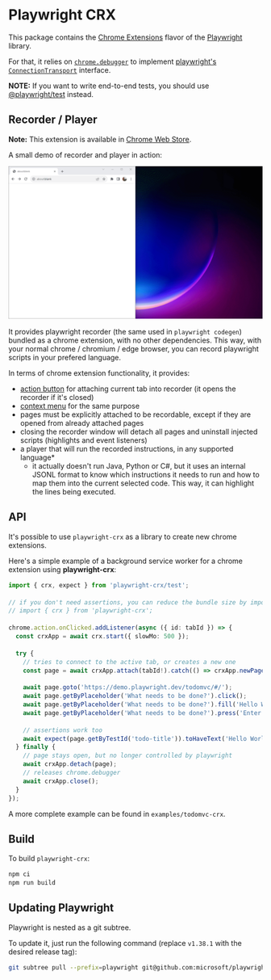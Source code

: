 # Playwright CRX

This package contains the [Chrome Extensions](https://developer.chrome.com/docs/extensions/) flavor of the [Playwright](http://github.com/microsoft/playwright) library.

For that, it relies on [`chrome.debugger`](https://developer.chrome.com/docs/extensions/reference/debugger/) to implement [playwright's `ConnectionTransport`](https://github.com/microsoft/playwright/blob/f8a30fb726bc35d4058a2d010b2ed5f6ca2409a3/packages/playwright-core/src/server/transport.ts#L54) interface.

**NOTE:** If you want to write end-to-end tests, you should use [@playwright/test](https://playwright.dev/docs/intro) instead.

## Recorder / Player

**Note:** This extension is available in [Chrome Web Store](https://chrome.google.com/webstore/detail/playwright-crx/jambeljnbnfbkcpnoiaedcabbgmnnlcd).

A small demo of recorder and player in action:

![Playwright CRX Recorder / Player](./docs/assets/recorder-player.gif)

It provides playwright recorder (the same used in `playwright codegen`) bundled as a chrome extension, with no other dependencies.
This way, with your normal chrome / chromium / edge browser, you can record playwright scripts in your prefered language.

In terms of chrome extension functionality, it provides:

- [action button](https://developer.chrome.com/docs/extensions/reference/action/) for attaching current tab into recorder (it opens the recorder if it's closed)
- [context menu](https://developer.chrome.com/docs/extensions/reference/contextMenus/) for the same purpose
- pages must be explicitly attached to be recordable, except if they are opened from already attached pages
- closing the recorder window will detach all pages and uninstall injected scripts (highlights and event listeners)
- a player that will run the recorded instructions, in any supported language*
   - it actually doesn't run Java, Python or C#, but it uses an internal JSONL format to know which instructions it needs to run and how to map them into the current selected code. This way, it can highlight the lines being executed.

## API

It's possible to use `playwright-crx` as a library to create new chrome extensions.

Here's a simple example of a background service worker for a chrome extension using **playwright-crx**:

```ts
import { crx, expect } from 'playwright-crx/test';

// if you don't need assertions, you can reduce the bundle size by importing crx from playwright-crx
// import { crx } from 'playwright-crx';

chrome.action.onClicked.addListener(async ({ id: tabId }) => {
  const crxApp = await crx.start({ slowMo: 500 });

  try {
    // tries to connect to the active tab, or creates a new one
    const page = await crxApp.attach(tabId!).catch(() => crxApp.newPage());

    await page.goto('https://demo.playwright.dev/todomvc/#/');
    await page.getByPlaceholder('What needs to be done?').click();
    await page.getByPlaceholder('What needs to be done?').fill('Hello World!');
    await page.getByPlaceholder('What needs to be done?').press('Enter');

    // assertions work too
    await expect(page.getByTestId('todo-title')).toHaveText('Hello World!');
  } finally {
    // page stays open, but no longer controlled by playwright
    await crxApp.detach(page);
    // releases chrome.debugger
    await crxApp.close();
  }
});
```

A more complete example can be found in `examples/todomvc-crx`.

## Build

To build `playwright-crx`:

```bash
npm ci
npm run build
```

## Updating Playwright

Playwright is nested as a git subtree.

To update it, just run the following command (replace `v1.38.1` with the desired release tag):

```bash
git subtree pull --prefix=playwright git@github.com:microsoft/playwright.git v1.38.1 --squash
```
